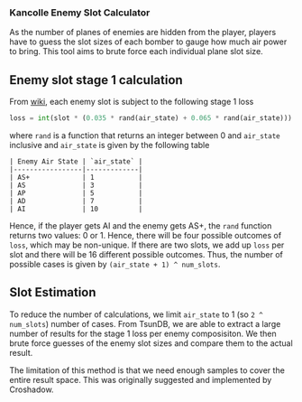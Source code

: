 ### Kancolle Enemy Slot Calculator

As the number of planes of enemies are hidden from the player, players have to guess the slot sizes of each bomber to gauge how much air power to bring. This tool aims to brute force each individual plane slot size.


## Enemy slot stage 1 calculation

From [wiki](https://en.kancollewiki.net/Arill/Sandbox/Combat/Aerial_Combat), each enemy slot is subject to the following stage 1 loss
```python
loss = int(slot * (0.035 * rand(air_state) + 0.065 * rand(air_state)))
```
where `rand` is a function that returns an integer between 0 and `air_state` inclusive and `air_state` is given by the following table

```
| Enemy Air State | `air_state` |
|-----------------|-------------|
| AS+             | 1           |
| AS              | 3           |
| AP              | 5           |
| AD              | 7           |
| AI              | 10          |
```

Hence, if the player gets AI and the enemy gets AS+, the `rand` function returns two values: 0 or 1. Hence, there will be four possible outcomes of `loss`, which may be non-unique. If there are two slots, we add up `loss` per slot and there will be 16 different possible outcomes. Thus, the number of possible cases is given by `(air_state + 1) ^ num_slots`.


## Slot Estimation

To reduce the number of calculations, we limit `air_state` to 1 (so `2 ^ num_slots`) number of cases. From TsunDB, we are able to extract a large number of results for the stage 1 loss per enemy composisiton. We then brute force guesses of the enemy slot sizes and compare them to the actual result.


The limitation of this method is that we need enough samples to cover the entire result space. This was originally suggested and implemented by Croshadow.
